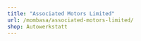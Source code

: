 ```yaml
---
title: "Associated Motors Limited"
url: /mombasa/associated-motors-limited/
shop: Autowerkstatt
---
```

